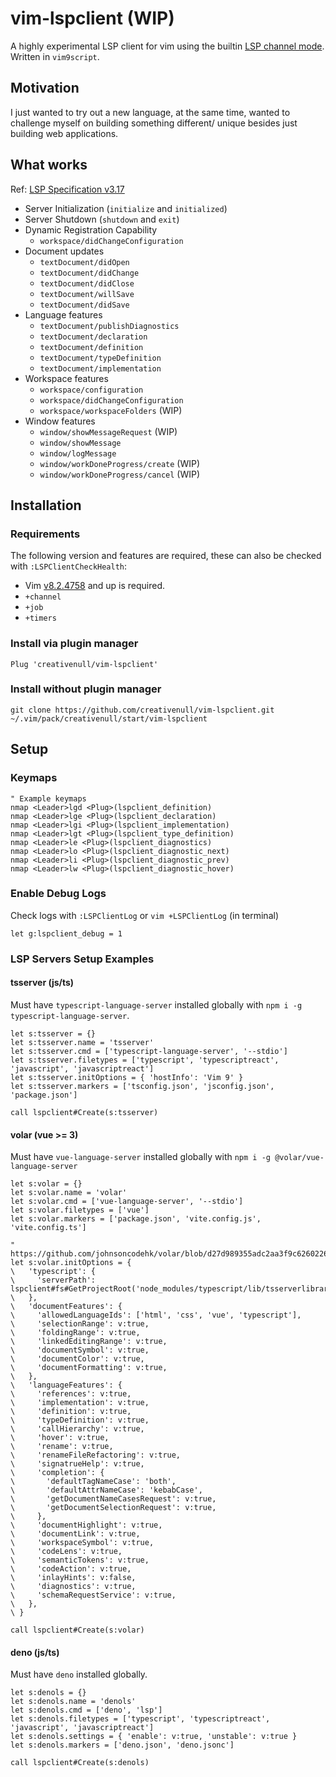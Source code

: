 # vim-lspclient (WIP)

A highly experimental LSP client for vim using the builtin [LSP channel mode](https://vimhelp.org/channel.txt.html#language-server-protocol).
Written in `vim9script`.

## Motivation

I just wanted to try out a new language, at the same time, wanted to challenge myself on building something different/
unique besides just building web applications.

## What works

Ref: [LSP Specification v3.17](https://microsoft.github.io/language-server-protocol/specifications/specification-current)

+ Server Initialization (`initialize` and `initialized`)
+ Server Shutdown (`shutdown` and `exit`)
+ Dynamic Registration Capability
    + `workspace/didChangeConfiguration`
+ Document updates
    + `textDocument/didOpen`
    + `textDocument/didChange`
    + `textDocument/didClose`
    + `textDocument/willSave`
    + `textDocument/didSave`
+ Language features
    + `textDocument/publishDiagnostics`
    + `textDocument/declaration`
    + `textDocument/definition`
    + `textDocument/typeDefinition`
    + `textDocument/implementation`
+  Workspace features 
    + `workspace/configuration`
    + `workspace/didChangeConfiguration`
    + `workspace/workspaceFolders` (WIP)
+ Window features
    + `window/showMessageRequest` (WIP)
    + `window/showMessage`
    + `window/logMessage`
    + `window/workDoneProgress/create` (WIP)
    + `window/workDoneProgress/cancel` (WIP)

## Installation
### Requirements

The following version and features are required, these can also be checked with `:LSPClientCheckHealth`:

+ Vim [v8.2.4758](https://github.com/vim/vim/tree/v8.2.4758) and up is required.
+ `+channel`
+ `+job`
+ `+timers`

### Install via plugin manager

```vim
Plug 'creativenull/vim-lspclient'
```

### Install without plugin manager

```
git clone https://github.com/creativenull/vim-lspclient.git ~/.vim/pack/creativenull/start/vim-lspclient
```

## Setup

### Keymaps

```vim
" Example keymaps
nmap <Leader>lgd <Plug>(lspclient_definition)
nmap <Leader>lge <Plug>(lspclient_declaration)
nmap <Leader>lgi <Plug>(lspclient_implementation)
nmap <Leader>lgt <Plug>(lspclient_type_definition)
nmap <Leader>le <Plug>(lspclient_diagnostics)
nmap <Leader>lo <Plug>(lspclient_diagnostic_next)
nmap <Leader>li <Plug>(lspclient_diagnostic_prev)
nmap <Leader>lw <Plug>(lspclient_diagnostic_hover)
```

### Enable Debug Logs

Check logs with `:LSPClientLog` or `vim +LSPClientLog` (in terminal)

```vim
let g:lspclient_debug = 1
```

### LSP Servers Setup Examples

#### tsserver (js/ts)

Must have `typescript-language-server` installed globally with `npm i -g typescript-language-server`.

```vim
let s:tsserver = {}
let s:tsserver.name = 'tsserver'
let s:tsserver.cmd = ['typescript-language-server', '--stdio']
let s:tsserver.filetypes = ['typescript', 'typescriptreact', 'javascript', 'javascriptreact']
let s:tsserver.initOptions = { 'hostInfo': 'Vim 9' }
let s:tsserver.markers = ['tsconfig.json', 'jsconfig.json', 'package.json']

call lspclient#Create(s:tsserver)
```

#### volar (vue >= 3)

Must have `vue-language-server` installed globally with `npm i -g @volar/vue-language-server`

```vim
let s:volar = {}
let s:volar.name = 'volar'
let s:volar.cmd = ['vue-language-server', '--stdio']
let s:volar.filetypes = ['vue']
let s:volar.markers = ['package.json', 'vite.config.js', 'vite.config.ts']

" https://github.com/johnsoncodehk/volar/blob/d27d989355adc2aa3f9c6260226bd3167e3fac97/packages/shared/src/types.ts
let s:volar.initOptions = {
\   'typescript': {
\     'serverPath': lspclient#fs#GetProjectRoot('node_modules/typescript/lib/tsserverlibrary.js'),
\   },
\   'documentFeatures': {
\     'allowedLanguageIds': ['html', 'css', 'vue', 'typescript'],
\     'selectionRange': v:true,
\     'foldingRange': v:true,
\     'linkedEditingRange': v:true,
\     'documentSymbol': v:true,
\     'documentColor': v:true,
\     'documentFormatting': v:true,
\   },
\   'languageFeatures': {
\     'references': v:true,
\     'implementation': v:true,
\     'definition': v:true,
\     'typeDefinition': v:true,
\     'callHierarchy': v:true,
\     'hover': v:true,
\     'rename': v:true,
\     'renameFileRefactoring': v:true,
\     'signatrueHelp': v:true,
\     'completion': {
\     	'defaultTagNameCase': 'both',
\     	'defaultAttrNameCase': 'kebabCase',
\     	'getDocumentNameCasesRequest': v:true,
\     	'getDocumentSelectionRequest': v:true,
\     },
\     'documentHighlight': v:true,
\     'documentLink': v:true,
\     'workspaceSymbol': v:true,
\     'codeLens': v:true,
\     'semanticTokens': v:true,
\     'codeAction': v:true,
\     'inlayHints': v:false,
\     'diagnostics': v:true,
\     'schemaRequestService': v:true,
\   },
\ }

call lspclient#Create(s:volar)
```

#### deno (js/ts)

Must have `deno` installed globally.

```vim
let s:denols = {}
let s:denols.name = 'denols'
let s:denols.cmd = ['deno', 'lsp']
let s:denols.filetypes = ['typescript', 'typescriptreact', 'javascript', 'javascriptreact']
let s:denols.settings = { 'enable': v:true, 'unstable': v:true }
let s:denols.markers = ['deno.json', 'deno.jsonc']

call lspclient#Create(s:denols)
```
